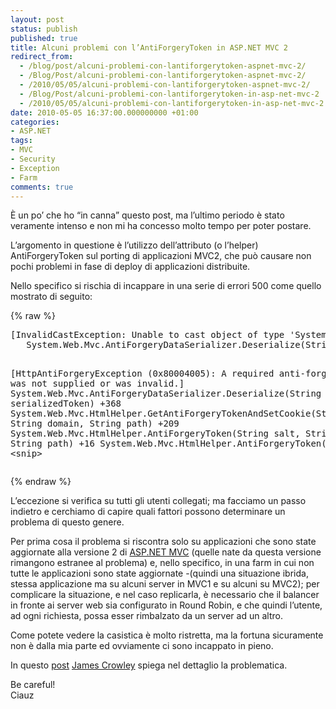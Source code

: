 ```yaml
---
layout: post
status: publish
published: true
title: Alcuni problemi con l’AntiForgeryToken in ASP.NET MVC 2
redirect_from: 
  - /blog/post/alcuni-problemi-con-lantiforgerytoken-aspnet-mvc-2/
  - /Blog/Post/alcuni-problemi-con-lantiforgerytoken-aspnet-mvc-2/
  - /2010/05/05/alcuni-problemi-con-lantiforgerytoken-aspnet-mvc-2/
  - /Blog/Post/alcuni-problemi-con-lantiforgerytoken-in-asp-net-mvc-2
  - /2010/05/05/alcuni-problemi-con-lantiforgerytoken-in-asp-net-mvc-2
date: 2010-05-05 16:37:00.000000000 +01:00
categories:
- ASP.NET
tags:
- MVC
- Security
- Exception
- Farm
comments: true
---
```

<p>È un po’ che ho “in canna” questo post, ma l’ultimo periodo è stato veramente intenso e non mi ha concesso molto tempo per poter postare.</p>  <p>L’argomento in questione è l’utilizzo dell’attributo (o l’helper) AntiForgeryToken sul porting di applicazioni MVC2, che può causare non pochi problemi in fase di deploy di applicazioni distribuite.</p>  <p>Nello specifico si rischia di incappare in una serie di errori 500 come quello mostrato di seguito:</p>  {% raw %}<pre class="brush: csharp; ruler: true;">[InvalidCastException: Unable to cast object of type 'System.Web.UI.Triplet' to type 'System.Object[]'.]
   System.Web.Mvc.AntiForgeryDataSerializer.Deserialize(String serializedToken) +104

[HttpAntiForgeryException (0x80004005): A required anti-forgery token was not supplied or was invalid.]
   System.Web.Mvc.AntiForgeryDataSerializer.Deserialize(String serializedToken) +368
   System.Web.Mvc.HtmlHelper.GetAntiForgeryTokenAndSetCookie(String salt, String domain, String path) +209
   System.Web.Mvc.HtmlHelper.AntiForgeryToken(String salt, String domain, String path) +16
   System.Web.Mvc.HtmlHelper.AntiForgeryToken() +10
  &lt;snip&gt;</pre>{% endraw %}

<p>L’eccezione si verifica su tutti gli utenti collegati; ma facciamo un passo indietro e cerchiamo di capire quali fattori possono determinare un problema di questo genere.</p>

<p>Per prima cosa il problema si riscontra solo su applicazioni che sono state aggiornate alla versione 2 di <a title="ASP.NET MVC" href="http://imperugo.tostring.it/Categories/Archive/MVC" target="_blank">ASP.NET MVC</a> (quelle nate da questa versione rimangono estranee al problema) e, nello specifico, in una farm in cui non tutte le applicazioni sono state aggiornate -(quindi una situazione ibrida, stessa applicazione ma su alcuni server in MVC1 e su alcuni su MVC2); per complicare la situazione, e nel caso replicarla, è necessario che il balancer in fronte ai server web sia configurato in Round Robin, e che quindi l’utente, ad ogni richiesta, possa esser rimbalzato da un server ad un altro.</p>

<p>Come potete vedere la casistica è molto ristretta, ma la fortuna sicuramente non è dalla mia parte ed ovviamente ci sono incappato in pieno.</p>

<p>In questo <a title="Beware: Upgrade to ASP.NET MVC 2.0 with care if you use AntiForgeryToken" href="http://weblogs.asp.net/james_crowley/archive/2010/03/18/beware-upgrade-to-asp-net-mvc-2-0-with-care-if-you-use-antiforgerytoken.aspx" rel="nofollow" target="_blank">post</a> <a title="James Crowley&#39;s blog" href="http://weblogs.asp.net/james_crowley/default.aspx" rel="nofollow" target="_blank">James Crowley</a> spiega nel dettaglio la problematica.</p>

<p>Be careful! 
  <br />Ciauz</p>
